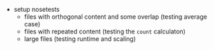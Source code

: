 
- setup nosetests
  - files with orthogonal content and some overlap (testing average case)
  - files with repeated content (testing the `count` calculaton)
  - large files (testing runtime and scaling)
